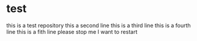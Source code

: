 # test
this is a test repository
this a second line
this is a third line
this is a fourth line
this is a fith line
please stop me
I want to restart
